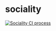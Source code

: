 # sociality

[![Sociality CI process](https://github.com/ks-77/sociality/actions/workflows/django-ci.yml/badge.svg)](https://github.com/ks-77/sociality/actions/workflows/django-ci.yml)